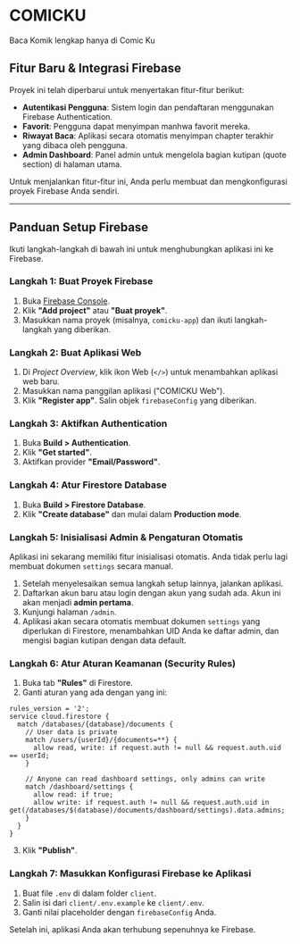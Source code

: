 # COMICKU

Baca Komik lengkap hanya di Comic Ku

## Fitur Baru & Integrasi Firebase

Proyek ini telah diperbarui untuk menyertakan fitur-fitur berikut:

*   **Autentikasi Pengguna**: Sistem login dan pendaftaran menggunakan Firebase Authentication.
*   **Favorit**: Pengguna dapat menyimpan manhwa favorit mereka.
*   **Riwayat Baca**: Aplikasi secara otomatis menyimpan chapter terakhir yang dibaca oleh pengguna.
*   **Admin Dashboard**: Panel admin untuk mengelola bagian kutipan (quote section) di halaman utama.

Untuk menjalankan fitur-fitur ini, Anda perlu membuat dan mengkonfigurasi proyek Firebase Anda sendiri.

---

## Panduan Setup Firebase

Ikuti langkah-langkah di bawah ini untuk menghubungkan aplikasi ini ke Firebase.

### Langkah 1: Buat Proyek Firebase

1.  Buka [Firebase Console](https://console.firebase.google.com/).
2.  Klik **"Add project"** atau **"Buat proyek"**.
3.  Masukkan nama proyek (misalnya, `comicku-app`) dan ikuti langkah-langkah yang diberikan.

### Langkah 2: Buat Aplikasi Web

1.  Di *Project Overview*, klik ikon Web (`</>`) untuk menambahkan aplikasi web baru.
2.  Masukkan nama panggilan aplikasi ("COMICKU Web").
3.  Klik **"Register app"**. Salin objek `firebaseConfig` yang diberikan.

### Langkah 3: Aktifkan Authentication

1.  Buka **Build > Authentication**.
2.  Klik **"Get started"**.
3.  Aktifkan provider **"Email/Password"**.

### Langkah 4: Atur Firestore Database

1.  Buka **Build > Firestore Database**.
2.  Klik **"Create database"** dan mulai dalam **Production mode**.

### Langkah 5: Inisialisasi Admin & Pengaturan Otomatis

Aplikasi ini sekarang memiliki fitur inisialisasi otomatis. Anda tidak perlu lagi membuat dokumen `settings` secara manual.

1.  Setelah menyelesaikan semua langkah setup lainnya, jalankan aplikasi.
2.  Daftarkan akun baru atau login dengan akun yang sudah ada. Akun ini akan menjadi **admin pertama**.
3.  Kunjungi halaman `/admin`.
4.  Aplikasi akan secara otomatis membuat dokumen `settings` yang diperlukan di Firestore, menambahkan UID Anda ke daftar admin, dan mengisi bagian kutipan dengan data default.

### Langkah 6: Atur Aturan Keamanan (Security Rules)

1.  Buka tab **"Rules"** di Firestore.
2.  Ganti aturan yang ada dengan yang ini:

```
rules_version = '2';
service cloud.firestore {
  match /databases/{database}/documents {
    // User data is private
    match /users/{userId}/{documents=**} {
      allow read, write: if request.auth != null && request.auth.uid == userId;
    }

    // Anyone can read dashboard settings, only admins can write
    match /dashboard/settings {
      allow read: if true;
      allow write: if request.auth != null && request.auth.uid in get(/databases/$(database)/documents/dashboard/settings).data.admins;
    }
  }
}
```

3.  Klik **"Publish"**.

### Langkah 7: Masukkan Konfigurasi Firebase ke Aplikasi

1.  Buat file `.env` di dalam folder `client`.
2.  Salin isi dari `client/.env.example` ke `client/.env`.
3.  Ganti nilai placeholder dengan `firebaseConfig` Anda.

Setelah ini, aplikasi Anda akan terhubung sepenuhnya ke Firebase.
